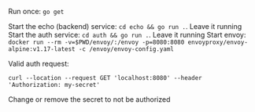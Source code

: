 Run once: `go get`

Start the echo (backend) service: `cd echo && go run .`. Leave it running
Start the auth service: `cd auth && go run .`. Leave it running
Start envoy: `docker run --rm -v=$PWD/envoy/:/envoy -p=8080:8080 envoyproxy/envoy-alpine:v1.17-latest -c /envoy/envoy-config.yaml`

Valid auth request:
```
curl --location --request GET 'localhost:8080' --header 'Authorization: my-secret'
```

Change or remove the secret to not be authorized